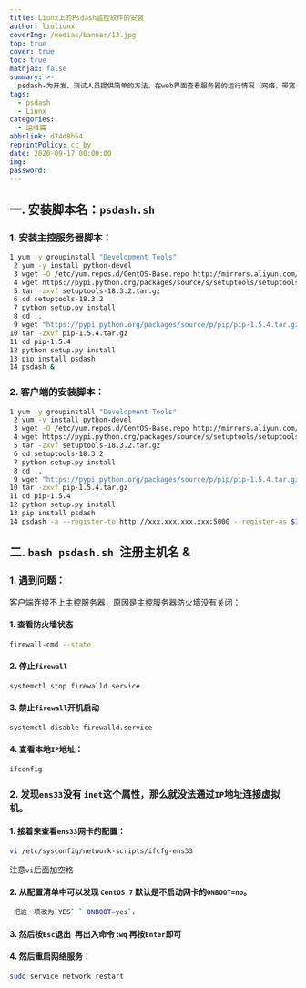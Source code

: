 ```yaml
---
title: Liunx上的Psdash监控软件的安装
author: liuliunx
coverImg: /medias/banner/13.jpg
top: true
cover: true
toc: true
mathjax: false
summary: >-
  psdash-为开发、测试人员提供简单的方法，在web界面查看服务器的运行情况（网络，带宽，磁盘，CPU）， 同时可以在web界面查看日志.
tags:
  - psdash
  - Liunx 
categories:
  - 运维篇
abbrlink: d74d8b54
reprintPolicy: cc_by
date: 2020-09-17 00:00:00
img: 
password:
---
```



## 一. 安装脚本名：`psdash.sh`

### 1. 安装主控服务器脚本：
```bash
1 yum -y groupinstall "Development Tools"
 2 yum -y install python-devel
 3 wget -O /etc/yum.repos.d/CentOS-Base.repo http://mirrors.aliyun.com/repo/Centos-6.repo
 4 wget https://pypi.python.org/packages/source/s/setuptools/setuptools-18.3.2.tar.gz#md5=d30c969065bd384266e411c446a86623 --no-check-certificate
 5 tar -zxvf setuptools-18.3.2.tar.gz
 6 cd setuptools-18.3.2
 7 python setup.py install
 8 cd ..
 9 wget "https://pypi.python.org/packages/source/p/pip/pip-1.5.4.tar.gz#md5=834b2904f92d46aaa333267fb1c922bb" --no-check-certificate
10 tar -zxvf pip-1.5.4.tar.gz
11 cd pip-1.5.4
12 python setup.py install
13 pip install psdash
14 psdash &
```
### 2. 客户端的安装脚本：
```bash
1 yum -y groupinstall "Development Tools"
 2 yum -y install python-devel
 3 wget -O /etc/yum.repos.d/CentOS-Base.repo http://mirrors.aliyun.com/repo/Centos-6.repo
 4 wget https://pypi.python.org/packages/source/s/setuptools/setuptools-18.3.2.tar.gz#md5=d30c969065bd384266e411c446a86623 --no-check-certificate
 5 tar -zxvf setuptools-18.3.2.tar.gz
 6 cd setuptools-18.3.2
 7 python setup.py install
 8 cd ..
 9 wget "https://pypi.python.org/packages/source/p/pip/pip-1.5.4.tar.gz#md5=834b2904f92d46aaa333267fb1c922bb" --no-check-certificate
10 tar -zxvf pip-1.5.4.tar.gz
11 cd pip-1.5.4
12 python setup.py install
13 pip install psdash
14 psdash -a --register-to http://xxx.xxx.xxx.xxx:5000 --register-as $1 &
```
## 二. `bash psdash.sh `注册主机名 &

### 1. 遇到问题：

客户端连接不上主控服务器，原因是主控服务器防火墙没有关闭：

#### 1. 查看防火墙状态
```bash
firewall-cmd --state
```
#### 2. 停止`firewall`
```bash
systemctl stop firewalld.service
```
#### 3. 禁止`firewall`开机启动
```bash
systemctl disable firewalld.service
```
#### 4. 查看本地`IP`地址：
```bash
ifconfig
```
### 2. 发现` ens33 `没有 ` inet `这个属性，那么就没法通过`IP`地址连接虚拟机。

#### 1. 接着来查看`ens33`网卡的配置： 
```bash
vi /etc/sysconfig/network-scripts/ifcfg-ens33   
```
 注意`vi`后面加空格

#### 2. 从配置清单中可以发现 `CentOS 7` 默认是不启动网卡的`ONBOOT=no`。
```bash
 把这一项改为`YES` ` ONBOOT=yes`，
```
#### 3. 然后按` Esc `退出  再出入命令 :` wq ` 再按`Enter`即可  

#### 4. 然后重启网络服务： 
```bash
sudo service network restart
```
